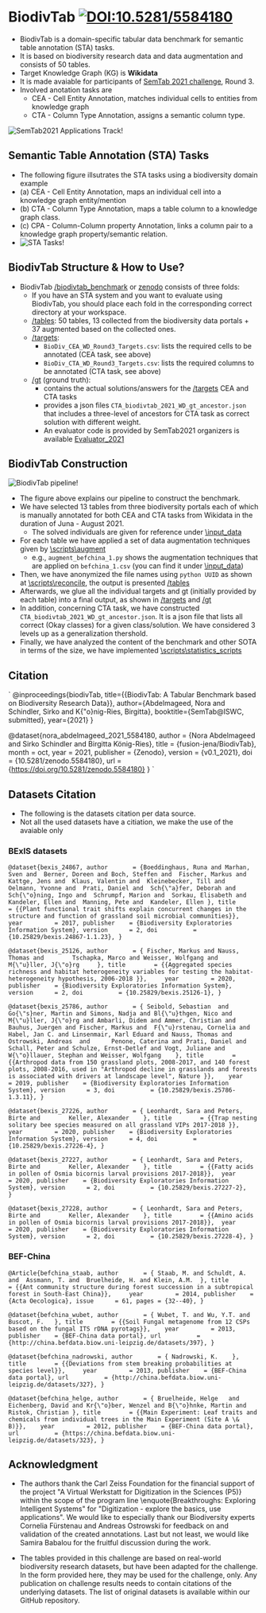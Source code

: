# BiodivTab [![DOI:10.5281/5584180](https://zenodo.org/badge/doi/10.5281/zenodo.5584180.svg)](https://zenodo.org/record/5584180)

* BiodivTab is a domain-specific tabular data benchmark for semantic table annotation (STA) tasks.
* It is based on biodiversity research data and data augmentation and consists of 50 tables.
* Target Knowledge Graph (KG) is **Wikidata**
* It is made avaiable for participants of [SemTab 2021 challenge](https://www.cs.ox.ac.uk/isg/challenges/sem-tab/2021/index.html), Round 3.
* Involved anotation tasks are 
  * CEA - Cell Entity Annotation, matches individual cells to entities from knowledge graph
  * CTA - Column Type Annotation, assigns a semantic column type.

![SemTab2021 Applications Track!](images/certificate.png)

## Semantic Table Annotation (STA) Tasks
* The following figure illsutrates the STA tasks using a biodiversity domain example
* (a) CEA - Cell Entity Annotation, maps an individual cell into a knowledge graph entity/mention
* (b) CTA - Column Type Annotation, maps a table column to a knowledge graph class.
* (c) CPA - Column-Column property Annotation, links a column pair to a knowledge graph property/semantic relation.   
* ![STA Tasks!](images/sta_tasks.png)

## BiodivTab Structure & How to Use?
* BiodivTab [/biodivtab_benchmark](/benchmark) or  [zenodo](https://zenodo.org) consists of three folds:
  * If you have an STA system and you want to evaluate using BiodivTab, you should place each fold in the corresponding correct directory at your workspace.
  * [/tables](/benchmark/tables): 50 tables, 13  collected from the biodiversity data portals + 37 augmented based on the collected ones.
  * [/targets](/benchmark/targets): 
    * `BioDiv_CEA_WD_Round3_Targets.csv`: lists the required cells to be annotated (CEA task, see above)
    * `BioDiv_CTA_WD_Round3_Targets.csv`: lists the required columns to be annotated (CTA task, see above) 
  * [/gt](/benchmark/gt) (ground truth): 
    * contains the actual solutions/answers for the [/targets](/benchmark/targets) CEA and CTA tasks
    * provides a json files `CTA_biodivtab_2021_WD_gt_ancestor.json` that includes a three-level of ancestors for CTA task as correct solution with different weight.
    * An evaluator code is provided by SemTab2021 organizers is available [Evaluator_2021](https://github.com/sem-tab-challenge/aicrowd-evaluator/tree/master/Evaluator_2021) 

## BiodivTab Construction
![BiodivTab pipeline!](images/pipeline.png)
* The figure above explains our pipeline to construct the benchmark.
* We have selected 13 tables from three biodiversity portals each of which is manually annotated for both CEA and CTA tasks from Wikidata in the duration of Juna - August 2021.
  * The solved individuals are given for reference under [\input_data](\input_data)
* For each table we have applied a set of data augmentation techniques given by  [\scripts\augment](\scripts\augment)
  * e.g., `augment_befchina_1.py` shows the augmentation techniques that are applied on `befchina_1.csv` (you can find it under [\input_data](\input_data))
* Then, we have anonymized the file names using `python UUID` as shown at [\scripts\reconcile](\scripts\reconcile), the output is presented [/tables](/benchmark/tables)
* Afterwards, we glue all the individual targets and gt (initially provided by each table) into a final output, as shown in [/targets](/benchmark/targets) and [/gt](/benchmark/gt)
* In addition, concerning CTA task, we have constructed `CTA_biodivtab_2021_WD_gt_ancestor.json`. It is a json file that lists all correct (Okay classes) for a given class/solution. We have considered 3 levels up as a generalization thershold. 
* Finally, we have analyzed the content of the benchmark and other SOTA in terms of the size, we have implemented [\scripts\statistics_scripts](/scripts/statistics_scripts)

## Citation 
`
@inproceedings{biodivTab,
	title={{BiodivTab: A Tabular Benchmark based on Biodiversity Research Data}},
	author={Abdelmageed, Nora and Schindler, Sirko and K{\"o}nig-Ries, Birgitta},
	booktitle={SemTab@ISWC, submitted},
	year={2021}
}

@dataset{nora_abdelmageed_2021_5584180,
  author       = {Nora Abdelmageed and
                  Sirko Schindler and
                  Birgitta König-Ries},
  title        = {fusion-jena/BiodivTab},
  month        = oct,
  year         = 2021,
  publisher    = {Zenodo},
  version      = {v0.1\_2021},
  doi          = {10.5281/zenodo.5584180},
  url          = {https://doi.org/10.5281/zenodo.5584180}
}
`

## Datasets Citation
* The following is the datasets citation per data source.
* Not all the used datasets have a citiation, we make the use of the avaiable only 
### BExIS datasets

`@dataset{bexis_24867,
	author       = {Boeddinghaus, Runa and
	Marhan, Sven and 
	Berner, Doreen and
	Boch, Steffen and 
	Fischer, Markus and 
	Kattge, Jens and 
	Klaus, Valentin and 
	Kleinebecker, Till and 
	Oelmann, Yvonne and 
	Prati, Daniel and 
	Sch{\"a}fer, Deborah and 
	Sch{\"o}ning, Ingo and 
	Schrumpf, Marion and 
	Sorkau, Elisabeth and 
	Kandeler, Ellen and 
	Manning, Pete and 
	Kandeler, Ellen },
	title        = {{Plant functional trait shifts explain concurrent changes in the structure and function of grassland soil microbial communities}},	
	year         = 2017,
	publisher    = {Biodiversity Exploratories Information System},
	version      = 2,
	doi          = {10.25829/bexis.24867-1.1.23},
}`

`@dataset{bexis_25126,
	author       = {
	Fischer, Markus and
	Nauss, Thomas and		
	Tschapka, Marco and
	Weisser, Wolfgang and
	M{\"u}ller, J{\"o}rg	
	},
	title        = {{Aggregated species richness and habitat heterogeneity variables for testing the habitat-heterogeneity hypothesis, 2006-2018 }},	
	year         = 2020,
	publisher    = {Biodiversity Exploratories Information System},
	version      = 2,
	doi          = {10.25829/bexis.25126-1},
}`

`@dataset{bexis_25786,
	author       = {
	Seibold, Sebastian  and
	Go{\"s}ner, Martin and
	Simons, Nadja and
	Bl{\"u}thgen, Nico and
	M{\"u}ller, J{\"o}rg and
	Ambarli, Didem and
	Ammer, Christian and
	Bauhus,	Juergen and
	Fischer, Markus and 
	F{\"u}rstenau, Cornelia and		
	Habel, Jan C. and
	Linsenmair, Karl Eduard and
	Nauss, Thomas and
	Ostrowski, Andreas  and		
	Penone,	Caterina and
	Prati, Daniel and
	Schall, Peter and
	Schulze, Ernst-Detlef and
	Vogt, Juliane and
	W{\"o}llauer, Stephan and
	Weisser, Wolfgang	
	},
	title        = {{Arthropod data from 150 grassland plots, 2008-2017, and 140 forest plots, 2008-2016, used in "Arthropod decline in grasslands and forests is associated with drivers at landscape level", Nature }},	
	year         = 2019,
	publisher    = {Biodiversity Exploratories Information System},
	version      = 3,
	doi          = {10.25829/bexis.25786-1.3.11},
}`

`@dataset{bexis_27226,
	author       = {
	Leonhardt, Sara and
	Peters, Birte and		
	Keller, Alexander	
	},
	title        = {{Trap nesting solitary bee species measured on all grassland VIPs 2017-2018 }},	
	year         = 2020,
	publisher    = {Biodiversity Exploratories Information System},
	version      = 4,
	doi          = {10.25829/bexis.27226-4},
}`

`@dataset{bexis_27227,
	author       = {
	Leonhardt, Sara and
	Peters, Birte and		
	Keller, Alexander 	
	},
	title        = {{Fatty acids in pollen of Osmia bicornis larval provisions 2017-2018}},	
	year         = 2020,
	publisher    = {Biodiversity Exploratories Information System},
	version      = 2,
	doi          = {10.25829/bexis.27227-2},	
}`

`@dataset{bexis_27228,
	author       = {
	Leonhardt, Sara and
	Peters, Birte and		
	Keller, Alexander 	
	},
	title        = {{Amino acids in pollen of Osmia bicornis larval provisions 2017-2018}},	
	year         = 2020,
	publisher    = {Biodiversity Exploratories Information System},
	version      = 2,
	doi          = {10.25829/bexis.27228-4},
}`

### BEF-China

`@Article{befchina_staab,
	author       = {
	Staab, M. and
	Schuldt, A. and 
	Assmann, T. and 
	Bruelheide, H. and
	Klein, A.M.	
	},
	title        = {{Ant community structure during forest succession in a subtropical forest in South-East China}},	
	year         = 2014,
	publisher    = {Acta Oecologica},
	issue      = 61,
	pages = {32--40},
}`

`@dataset{befchina_wubet,
	author       = {
	Wubet, T. and
	Wu, Y.T. and 
	Buscot, F.	
	},
	title        = {{Soil Fungal metagenome from 12 CSPs based on the fungal ITS rDNA pyrotags}},	
	year         = 2013,
	publisher    = {BEF-China data portal},
	url          = {http://china.befdata.biow.uni-leipzig.de/datasets/397},
}`

`@dataset{befchina_nadrowski,
	author       = {
	Nadrowski, K.	
	},
	title        = {{Deviations from stem breaking probabilities at species level}},	
	year         = 2013,
	publisher    = {BEF-China data portal},
	url          = {http://china.befdata.biow.uni-leipzig.de/datasets/327},
}`

`@dataset{befchina_helge,
	author       = {
	Bruelheide, Helge	and
	Eichenberg,	David and
	Kr{\"o}ber,	Wenzel and
	B{\"o}hnke,	Martin and
	Ristok,	Christian
	},
	title        = {{Main Experiment: Leaf traits and chemicals from individual trees in the Main Experiment (Site A \& B)}},	
	year         = 2012,
	publisher    = {BEF-China data portal},
	url          = {https://china.befdata.biow.uni-leipzig.de/datasets/323},
}`

## Acknowledgment 
* The authors thank the Carl Zeiss Foundation for the financial support of the project "A Virtual Werkstatt for Digitization in the Sciences (P5)} within the scope of the program line \enquote{Breakthroughs: Exploring Intelligent Systems" for "Digitization - explore the basics, use applications".
We would like to especially thank our Biodiversity experts Cornelia Fürstenau and Andreas Ostrowski for feedback on and validation of the created annotations.
Last but not least, we would like Samira Babalou for the fruitful discussion during the work.

* The tables provided in this challenge are based on real-world biodiversity research datasets, but have been adapted for the challenge.
In the form provided here, they may be used for the challenge, only.
Any publication on challenge results needs to contain citations of the underlying datasets.
The list of original datasets is available within our GitHub repository.
